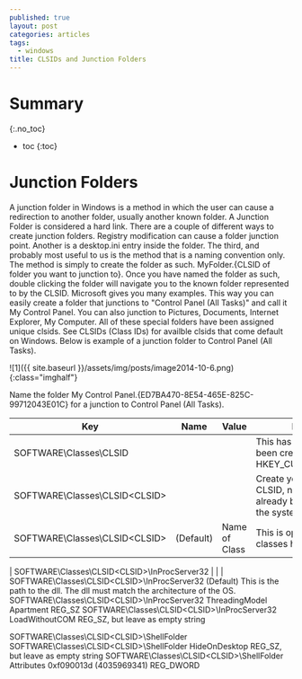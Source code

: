 ```yaml
---
published: true
layout: post
categories: articles
tags:
  - windows
title: CLSIDs and Junction Folders
---
```

# Summary
{:.no_toc}

* toc
{:toc}

# Junction Folders

A junction folder in Windows is a method in which the user can cause a redirection to another folder, usually another known folder. A Junction Folder is considered a hard link. There are a couple of different ways to create junction folders. Registry modification can cause a folder junction point. Another is a desktop.ini entry inside the folder. The third, and probably most useful to us is the method that is a naming convention only. The method is simply to create the folder as such. MyFolder.{CLSID of folder you want to junction to}. Once you have named the folder as such, double clicking the folder will navigate you to the known folder represented to by the CLSID. Microsoft gives you many examples. This way you can easily create a folder that junctions to "Control Panel (All Tasks)" and call it My Control Panel. You can also junction to Pictures, Documents, Internet Explorer, My Computer. All of these special folders have been assigned unique clsids. See CLSIDs (Class IDs) for availble clsids that come default on Windows. Below is example of a junction folder to Control Panel (All Tasks).

![1]({{ site.baseurl }}/assets/img/posts/image2014-10-6.png){:class="imghalf"}

Name the folder My Control Panel.{ED7BA470-8E54-465E-825C-99712043E01C} for a junction to Control Panel (All Tasks).


| Key | Name | Value | Notes |
| ----------- | ----------- | ----------- | ----------- |
| SOFTWARE\Classes\CLSID | | | This has not always been created in HKEY_CURRENT_USER |
| SOFTWARE\Classes\CLSID\<CLSID> | | | Create your own CLSID, not one that is already being used on the system |
| SOFTWARE\Classes\CLSID\<CLSID> | (Default) | Name of Class | This is optional. Many classes have names |
  	  	  	 
| SOFTWARE\Classes\CLSID\<CLSID>\InProcServer32 |	|	|  	 
SOFTWARE\Classes\CLSID\<CLSID>\InProcServer32 	(Default) 	<Path To Dll> 	This is the path to the dll. The dll must match the architecture of the OS.
SOFTWARE\Classes\CLSID\<CLSID>\InProcServer32 	ThreadingModel 	Apartment 	REG_SZ
SOFTWARE\Classes\CLSID\<CLSID>\InProcServer32 	LoadWithoutCOM 	  	REG_SZ, but leave as empty string
  	  	  	 
SOFTWARE\Classes\CLSID\<CLSID>\ShellFolder 	  	  	 
SOFTWARE\Classes\CLSID\<CLSID>\ShellFolder 	HideOnDesktop 	  	REG_SZ, but leave as empty string
SOFTWARE\Classes\CLSID\<CLSID>\ShellFolder 	Attributes 	0xf090013d (4035969341) 	REG_DWORD
